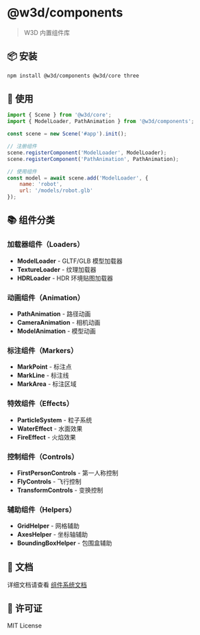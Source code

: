 # @w3d/components

> W3D 内置组件库

## 📦 安装

```bash
npm install @w3d/components @w3d/core three
```

## 🚀 使用

```javascript
import { Scene } from '@w3d/core';
import { ModelLoader, PathAnimation } from '@w3d/components';

const scene = new Scene('#app').init();

// 注册组件
scene.registerComponent('ModelLoader', ModelLoader);
scene.registerComponent('PathAnimation', PathAnimation);

// 使用组件
const model = await scene.add('ModelLoader', {
    name: 'robot',
    url: '/models/robot.glb'
});
```

## 📚 组件分类

### 加载器组件（Loaders）
- **ModelLoader** - GLTF/GLB 模型加载器
- **TextureLoader** - 纹理加载器
- **HDRLoader** - HDR 环境贴图加载器

### 动画组件（Animation）
- **PathAnimation** - 路径动画
- **CameraAnimation** - 相机动画
- **ModelAnimation** - 模型动画

### 标注组件（Markers）
- **MarkPoint** - 标注点
- **MarkLine** - 标注线
- **MarkArea** - 标注区域

### 特效组件（Effects）
- **ParticleSystem** - 粒子系统
- **WaterEffect** - 水面效果
- **FireEffect** - 火焰效果

### 控制组件（Controls）
- **FirstPersonControls** - 第一人称控制
- **FlyControls** - 飞行控制
- **TransformControls** - 变换控制

### 辅助组件（Helpers）
- **GridHelper** - 网格辅助
- **AxesHelper** - 坐标轴辅助
- **BoundingBoxHelper** - 包围盒辅助

## 📖 文档

详细文档请查看 [组件系统文档](../../docs/component-system.md)

## 📄 许可证

MIT License

